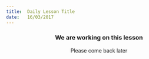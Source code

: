 ```yaml
---
title:  Daily Lesson Title
date:   16/03/2017
---
```


### <center>We are working on this lesson</center>
<center>Please come back later</center>